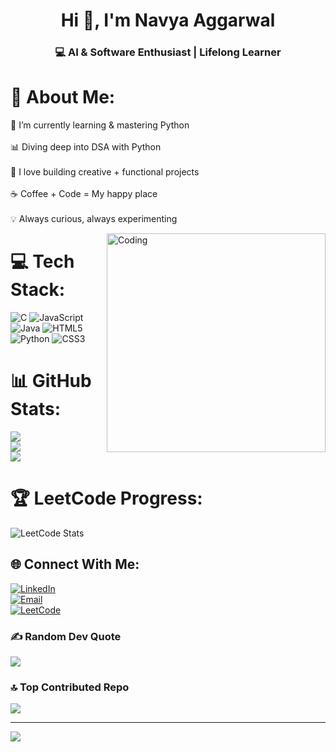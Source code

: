 <h1 align="center">Hi 👋, I'm Navya Aggarwal</h1>  
<h3 align="center">💻 AI & Software Enthusiast | Lifelong Learner</h3>  

# 💫 About Me:
🌱 I’m currently learning & mastering Python <br><br> 
📊 Diving deep into DSA with Python <br><br> 
🎨 I love building creative + functional projects <br><br> 
☕ Coffee + Code = My happy place <br><br> 
💡 Always curious, always experimenting  

</td>
<td>
<img align="right" alt="Coding" width="350" src="https://media4.giphy.com/media/v1.Y2lkPTc5MGI3NjExbTg1eHVxNzRjb3Axb2JxMXN4Ymk2MTl4cTNnMzZtZmJ3ajk2Z3g2YSZlcD12MV9pbnRlcm5hbF9naWZfYnlfaWQmY3Q9Zw/HscDLzkO8EOTmgkhQP/giphy.gif">
</td>
</tr>
</table>


# 💻 Tech Stack:
![C](https://img.shields.io/badge/c-%2300599C.svg?style=for-the-badge&logo=c&logoColor=white) 
![JavaScript](https://img.shields.io/badge/javascript-%23323330.svg?style=for-the-badge&logo=javascript&logoColor=%23F7DF1E) 
![Java](https://img.shields.io/badge/java-%23ED8B00.svg?style=for-the-badge&logo=openjdk&logoColor=white) 
![HTML5](https://img.shields.io/badge/html5-%23E34F26.svg?style=for-the-badge&logo=html5&logoColor=white) 
![Python](https://img.shields.io/badge/python-3670A0?style=for-the-badge&logo=python&logoColor=ffdd54) 
![CSS3](https://img.shields.io/badge/css3-%231572B6.svg?style=for-the-badge&logo=css3&logoColor=white)

# 📊 GitHub Stats:
![](https://github-readme-stats.vercel.app/api?username=aggarwal-navya&theme=dark&hide_border=false&include_all_commits=true&count_private=true)<br/>
![](https://nirzak-streak-stats.vercel.app/?user=aggarwal-navya&theme=dark&hide_border=false)<br/>
![](https://github-readme-stats.vercel.app/api/top-langs/?username=aggarwal-navya&theme=dark&hide_border=false&include_all_commits=true&count_private=true&layout=compact)

# 🏆 LeetCode Progress:
![LeetCode Stats](https://leetcard.jacoblin.cool/navya_aggarwal?theme=dark&font=Karma&ext=contest)

## 🌐 Connect With Me:
[![LinkedIn](https://img.shields.io/badge/LinkedIn-%230077B5.svg?logo=linkedin&logoColor=white)](https://www.linkedin.com/in/navya-aggarwal-189393289/)  
[![Email](https://img.shields.io/badge/Email-D14836?logo=gmail&logoColor=white)](mailto:aggarwalnavya145@gmail.com)  
[![LeetCode](https://img.shields.io/badge/LeetCode-FFA116?style=for-the-badge&logo=LeetCode&logoColor=black)](https://leetcode.com/navya_aggarwal/)  

### ✍️ Random Dev Quote
![](https://quotes-github-readme.vercel.app/api?type=horizontal&theme=radical)

### 🔝 Top Contributed Repo
![](https://github-contributor-stats.vercel.app/api?username=aggarwal-navya&limit=5&theme=dark&combine_all_yearly_contributions=true)

---
[![](https://visitcount.itsvg.in/api?id=aggarwal-navya&icon=0&color=0)](https://visitcount.itsvg.in)
